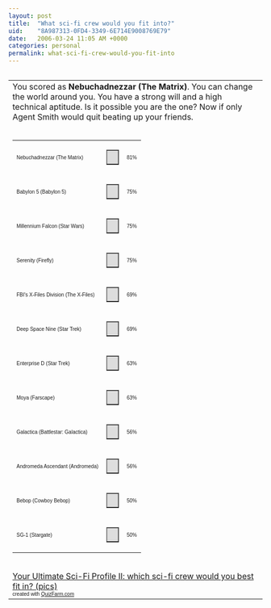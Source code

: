 ```yaml
---
layout: post
title:  "What sci-fi crew would you fit into?"
uid:	"8A987313-0FD4-3349-6E714E9008769E79"
date:   2006-03-24 11:05 AM +0000
categories: personal
permalink: what-sci-fi-crew-would-you-fit-into
---
```

<img src="http://images.quizfarm.com/1133420721Nebuchadnezzar.jpg" alt="" /><br />
<table cellspacing="0" cellpadding="5" border="0">
    <tbody>
        <tr>
            <td> You scored as <strong>Nebuchadnezzar (The Matrix)</strong>. You can change the world around you.  You have a strong will and a high technical aptitude.  Is it possible you are the one?  Now if only Agent Smith would quit beating up your friends.<br /><br />
            <table width="300" cellspacing="0" cellpadding="0" border="0">
                <tbody>
                    <tr>
                        <td>
                        <p><font size="1" face="Arial">Nebuchadnezzar (The Matrix)</font></p>
                        </td>
                        <td>
                        <table width="81" cellspacing="0" cellpadding="0" border="1" bgcolor="#dddddd">
                            <tbody>
                                <tr>
                                    <td>&nbsp;</td>
                                </tr>
                            </tbody>
                        </table>
                        </td>
                        <td><font size="1" face="Arial">81%</font></td>
                    </tr>
                    <tr>
                        <td>
                        <p><font size="1" face="Arial">Babylon 5 (Babylon 5)</font></p>
                        </td>
                        <td>
                        <table width="75" cellspacing="0" cellpadding="0" border="1" bgcolor="#dddddd">
                            <tbody>
                                <tr>
                                    <td>&nbsp;</td>
                                </tr>
                            </tbody>
                        </table>
                        </td>
                        <td><font size="1" face="Arial">75%</font></td>
                    </tr>
                    <tr>
                        <td>
                        <p><font size="1" face="Arial">Millennium Falcon (Star Wars)</font></p>
                        </td>
                        <td>
                        <table width="75" cellspacing="0" cellpadding="0" border="1" bgcolor="#dddddd">
                            <tbody>
                                <tr>
                                    <td>&nbsp;</td>
                                </tr>
                            </tbody>
                        </table>
                        </td>
                        <td><font size="1" face="Arial">75%</font></td>
                    </tr>
                    <tr>
                        <td>
                        <p><font size="1" face="Arial">Serenity (Firefly)</font></p>
                        </td>
                        <td>
                        <table width="75" cellspacing="0" cellpadding="0" border="1" bgcolor="#dddddd">
                            <tbody>
                                <tr>
                                    <td>&nbsp;</td>
                                </tr>
                            </tbody>
                        </table>
                        </td>
                        <td><font size="1" face="Arial">75%</font></td>
                    </tr>
                    <tr>
                        <td>
                        <p><font size="1" face="Arial">FBI's X-Files Division (The X-Files)</font></p>
                        </td>
                        <td>
                        <table width="69" cellspacing="0" cellpadding="0" border="1" bgcolor="#dddddd">
                            <tbody>
                                <tr>
                                    <td>&nbsp;</td>
                                </tr>
                            </tbody>
                        </table>
                        </td>
                        <td><font size="1" face="Arial">69%</font></td>
                    </tr>
                    <tr>
                        <td>
                        <p><font size="1" face="Arial">Deep Space Nine (Star Trek)</font></p>
                        </td>
                        <td>
                        <table width="69" cellspacing="0" cellpadding="0" border="1" bgcolor="#dddddd">
                            <tbody>
                                <tr>
                                    <td>&nbsp;</td>
                                </tr>
                            </tbody>
                        </table>
                        </td>
                        <td><font size="1" face="Arial">69%</font></td>
                    </tr>
                    <tr>
                        <td>
                        <p><font size="1" face="Arial">Enterprise D (Star Trek)</font></p>
                        </td>
                        <td>
                        <table width="63" cellspacing="0" cellpadding="0" border="1" bgcolor="#dddddd">
                            <tbody>
                                <tr>
                                    <td>&nbsp;</td>
                                </tr>
                            </tbody>
                        </table>
                        </td>
                        <td><font size="1" face="Arial">63%</font></td>
                    </tr>
                    <tr>
                        <td>
                        <p><font size="1" face="Arial">Moya (Farscape)</font></p>
                        </td>
                        <td>
                        <table width="63" cellspacing="0" cellpadding="0" border="1" bgcolor="#dddddd">
                            <tbody>
                                <tr>
                                    <td>&nbsp;</td>
                                </tr>
                            </tbody>
                        </table>
                        </td>
                        <td><font size="1" face="Arial">63%</font></td>
                    </tr>
                    <tr>
                        <td>
                        <p><font size="1" face="Arial">Galactica (Battlestar: Galactica)</font></p>
                        </td>
                        <td>
                        <table width="56" cellspacing="0" cellpadding="0" border="1" bgcolor="#dddddd">
                            <tbody>
                                <tr>
                                    <td>&nbsp;</td>
                                </tr>
                            </tbody>
                        </table>
                        </td>
                        <td><font size="1" face="Arial">56%</font></td>
                    </tr>
                    <tr>
                        <td>
                        <p><font size="1" face="Arial">Andromeda Ascendant (Andromeda)</font></p>
                        </td>
                        <td>
                        <table width="56" cellspacing="0" cellpadding="0" border="1" bgcolor="#dddddd">
                            <tbody>
                                <tr>
                                    <td>&nbsp;</td>
                                </tr>
                            </tbody>
                        </table>
                        </td>
                        <td><font size="1" face="Arial">56%</font></td>
                    </tr>
                    <tr>
                        <td>
                        <p><font size="1" face="Arial">Bebop (Cowboy Bebop)</font></p>
                        </td>
                        <td>
                        <table width="50" cellspacing="0" cellpadding="0" border="1" bgcolor="#dddddd">
                            <tbody>
                                <tr>
                                    <td>&nbsp;</td>
                                </tr>
                            </tbody>
                        </table>
                        </td>
                        <td><font size="1" face="Arial">50%</font></td>
                    </tr>
                    <tr>
                        <td>
                        <p><font size="1" face="Arial">SG-1 (Stargate)</font></p>
                        </td>
                        <td>
                        <table width="50" cellspacing="0" cellpadding="0" border="1" bgcolor="#dddddd">
                            <tbody>
                                <tr>
                                    <td>&nbsp;</td>
                                </tr>
                            </tbody>
                        </table>
                        </td>
                        <td><font size="1" face="Arial">50%</font></td>
                    </tr>
                </tbody>
            </table>
            <br /><a href="http://quizfarm.com/test.php?q_id=111863" target="_blank">Your Ultimate Sci-Fi Profile II: which sci-fi crew would you best fit in? (pics)</a><br /><font size="1" face="Arial">created with <a href="http://quizfarm.com">QuizFarm.com</a></font></td>
        </tr>
    </tbody>
</table>